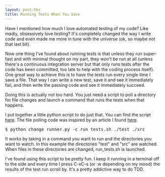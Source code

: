 ```yaml
--- 
layout: post.hbs
title: Running Tests When You Save
---
```


Have I mentioned how much I love automated testing of my code? Like madly, obsessively love testing? It's completely changed the way I write code and even made me more in tune with the universe (ok, so maybe not that last bit).

Now one thing I've found about running tests is that unless they run super-fast and with minimal thought on my part, they won't be run at all (unless there's a continuous integration server but that only runs tests after the code has been committed, too late to help with the coding process itself). One great way to achieve this is to have the tests run every single time I save a file. That way I can write a new test, save it and see it immediately fail, and then write the passing code and see it immediately succeed.

Doing this is actually not too hard. You just need a script to poll a directory for file changes and launch a command that runs the tests when that happens.

I put together a little python script to do just that. You can find the script [here](http://github.com/disnet/change-runner/blob/8c7eb62879487f032f634c0ad4a2d8b694f3c304/change_runner.py). The file polling code was inspired by an article I found [here](http://timgolden.me.uk/python/win32_how_do_i/watch_directory_for_changes.html).

<pre lang="bash">
$ python change_runner.py -c run_tests.sh ./test ./src
</pre>

It works by taking in a command you want to run and the directories you want to watch. In this example the directories "test" and "src" are watched. When files in these directories are changed, run_tests.sh is launched.

I've found using this script to be pretty fun. I keep it running in a terminal off to the side and every time I press C-xC-s (or :w depending on my mood) the results of the test run scroll by. It's a pretty addictive way to do TDD.
